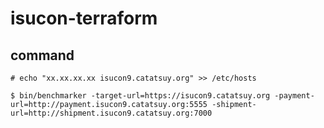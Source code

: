 # isucon-terraform

## command

```
# echo "xx.xx.xx.xx isucon9.catatsuy.org" >> /etc/hosts
```

```
$ bin/benchmarker -target-url=https://isucon9.catatsuy.org -payment-url=http://payment.isucon9.catatsuy.org:5555 -shipment-url=http://shipment.isucon9.catatsuy.org:7000
```
